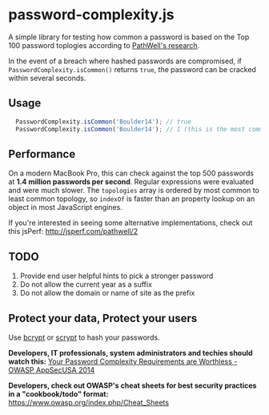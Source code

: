 # password-complexity.js
A simple library for testing how common a password is based on the Top 100 password toplogies according to [PathWell's research](https://blog.korelogic.com/blog/2014/04/04/pathwell_topologies).

In the event of a breach where hashed passwords are compromised, if ``PasswordComplexity.isCommon()`` returns ``true``, the password can be cracked within several seconds.

## Usage
```javascript
  PasswordComplexity.isCommon('Boulder14'); // true
  PasswordComplexity.isCommon('Boulder14'); // 1 (this is the most common topology)
```

## Performance
On a modern MacBook Pro, this can check against the top 500 passwords at **1.4 million passwords per second**. Regular expressions were evaluated and were much slower. The ``topologies`` array is ordered by most common to least common topology, so ``indexOf`` is faster than an property lookup on an object in most JavaScript engines.

If you're interested in seeing some alternative implementations, check out this jsPerf:
http://jsperf.com/pathwell/2

## TODO
1. Provide end user helpful hints to pick a stronger password
2. Do not allow the current year as a suffix
3. Do not allow the domain or name of site as the prefix

## Protect your data, Protect your users
Use [bcrypt](https://github.com/search?utf8=%E2%9C%93&q=bcrypt) or [scrypt](https://github.com/search?utf8=%E2%9C%93&q=scrypt&type=Repositories&ref=searchresults) to hash your passwords.

**Developers, IT professionals, system administrators and techies should watch this:**
[Your Password Complexity Requirements are Worthless - OWASP AppSecUSA 2014](https://www.youtube.com/watch?v=zUM7i8fsf0g)


**Developers, check out OWASP's cheat sheets for best security practices in a "cookbook/todo" format:**
https://www.owasp.org/index.php/Cheat_Sheets
